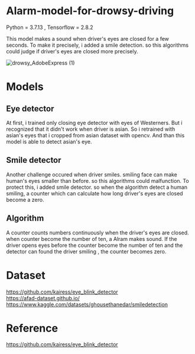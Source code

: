# Alarm-model-for-drowsy-driving

Python = 3.7.13 , Tensorflow = 2.8.2

This model makes a sound when driver's eyes are closed for a few seconds. To make it precisely, i added a smile detection. so this algorithms could judge if driver's eyes are closed more precisely.

![drowsy_AdobeExpress (1)](https://user-images.githubusercontent.com/93965016/180709045-3df84649-b35e-4fb1-b203-1a9c7f0ce8e6.gif)


# Models

## Eye detector
At first, i trained only closing eye detector with eyes of Westerners. But i recognized that it didn't work when driver is asian. So i retrained with asian's eyes that i cropped from asian dataset with opencv. And than this model is able to detect asian's eye.

## Smile detector
Another challenge occured when driver smiles. smiling face can make human's eyes smaller than before. so this algorithms could malfunction. To protect this, i added smile detector. so when the algorithm detect a human smiling, a counter which can calculate how long driver's eyes are closed become a zero.

## Algorithm
A counter counts numbers continuously when the driver's eyes are closed. when counter become the number of ten, a Alram makes sound. If the driver opens eyes before the counter become the number of ten and the detector can found the driver smiling , the counter becomes zero.  

# Dataset

https://github.com/kairess/eye_blink_detector <br>
https://afad-dataset.github.io/ <br>
https://www.kaggle.com/datasets/ghousethanedar/smiledetection

# Reference
https://github.com/kairess/eye_blink_detector
